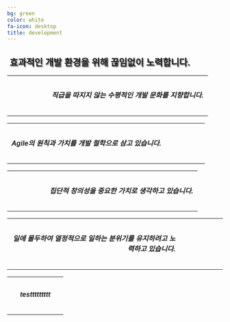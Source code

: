 ```yaml
---
bg: green
color: white
fa-icon: desktop
title: development 
---
```

<style>
   @import url(//fonts.googleapis.com/earlyaccess/jejugothic.css);
   .jg{
   font-family: 'Jeju Gothic', sans-serif; 
   text-shadow: 2px 2px 2px gray;
   }
   
   .sp{
   width: 33%;
   text-align:center;
   font-family: 'Jeju Gothic', sans-serif; 
   }
   
   table{
   width:100%;
   align:center;
   font-family: 'Jeju Gothic', sans-serif;
   border:1px;
   }
   
   td, th{
   padding:10px;
   border:2px;
   }
   
   
   .effect_img {
    border-radius: 20px;
   }
   
   .center_ta{
   width:30%;
   }
   
   .icon_ta{
   width:20%;
   }
   
   .text_ta{
   width:80%;
   }
   
   span{
   display:inline;
   }
   
   
</style>

<link rel="stylesheet" href="https://use.fontawesome.com/releases/v5.2.0/css/all.css" integrity="sha384-hWVjflwFxL6sNzntih27bfxkr27PmbbK/iSvJ+a4+0owXq79v+lsFkW54bOGbiDQ" crossorigin="anonymous">

<div>
   <h2 class="jg"><i class="fa fa-quote-left"></i>&nbsp;효과적인 개발 환경을 위해 끊임없이 노력합니다.&nbsp;<i class="fa fa-quote-right"></i></h2>
  </div>
  
<table>
   <tr>
      <th class="icon_ta" align="right"><i class="fa fa-equals fa-3x"></i></th>
      <th align="left" valign="top" class="text_ta" ><h5>직급을 따지지 않는 <strong>수평적인 개발 문화</strong>를 지향합니다.</h5></th>
   </tr>
</table>
<table>   
   <tr>
      <th align="right" valign="top" class="text_ta"><h5><strong>Agile의 원칙과 가치</strong>를 개발 철학으로 삼고 있습니다.</h5></th>
      <th class="icon_ta" align="left"><i class="fa fa-sync-alt fa-3x"></i></th>      
   </tr>
</table>
<table>
   <tr>
      <th class="icon_ta" align="right"><i class="fa fa-lightbulb fa-3x"></i></th>
      <th align="left" valign="top" class="text_ta" ><h5><strong>집단적 창의성</strong>을 중요한 가치로 생각하고 있습니다.</h5></th>
   </tr>
</table>
<table>
   <tr>
      <th align="right" valign="top" class="text_ta" ><h5>일에 몰두하여 <strong>열정적으로 일하는 분위기</strong>를 유지하려고 노력하고 있습니다.</h5></th>
      <th class="icon_ta" align="left"><i class="fa fa-fire fa-3x"></i></th>      
   </tr>
</table>

<table>
   <tr>
      <th align="right"><i class="fa fa-angle-left fa-2x"></i></th>
      <th align="center" valign="top"><h5>testtttttttt</h5></th>
      <th align="left"><i class="fa fa-angle-right fa-2x"></i></th>
</table>
   
